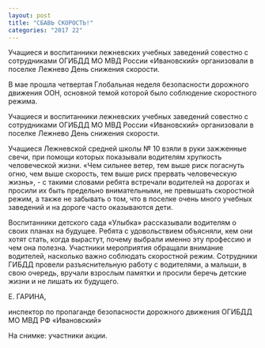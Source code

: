 ```yaml
---
layout: post
title: "СБАВЬ СКОРОСТЬ!"
categories: "2017 22"
---
```


Учащиеся и воспитанники лежневских учебных заведений совестно с сотрудниками ОГИБДД МО МВД России «Ивановский» организовали в поселке Лежнево День снижения скорости.

В мае прошла четвертая Глобальная неделя безопасности дорожного движения ООН, основной темой которой было соблюдение скоростного режима.

Учащиеся и воспитанники лежневских учебных заведений совестно с сотрудниками ОГИБДД МО МВД России «Ивановский» организовали в поселке Лежнево День снижения скорости.

Учащиеся Лежневской средней школы № 10 взяли в руки зажженные свечи, при помощи которых показывали водителям хрупкость человеческой жизни. «Чем сильнее ветер, тем выше риск погаснуть огню, чем выше скорость, тем выше риск прервать человеческую жизнь», - с такими словами ребята встречали водителей на дорогах и просили их быть предельно внимательными, не превышать скоростной режим, а также не забывать о том, что в поселке очень много учебных заведений и на дороге часто оказываются дети.

Воспитанники детского сада «Улыбка» рассказывали водителям о своих планах на будущее. Ребята с удовольствием объясняли, кем они хотят стать, когда вырастут, почему выбрали именно эту профессию и чем она полезна. Участники мероприятия обращали внимание водителей, насколько важно соблюдать скоростной режим. Сотрудники ГИБДД провели разъяснительную работу с водителями, а малыши, в свою очередь, вручали взрослым памятки и просили беречь детские жизни и не лишать их будущего.

Е. ГАРИНА,

инспектор по пропаганде безопасности дорожного движения ОГИБДД МО МВД РФ «Ивановский»

На снимке: участники акции.


